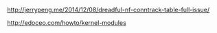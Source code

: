 http://jerrypeng.me/2014/12/08/dreadful-nf-conntrack-table-full-issue/

http://edoceo.com/howto/kernel-modules
